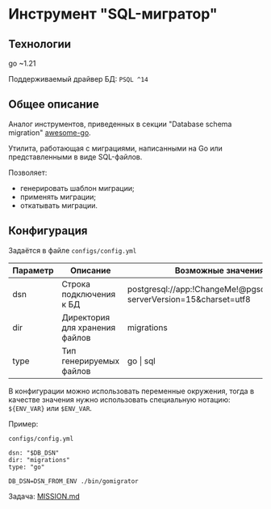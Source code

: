 # Инструмент "SQL-мигратор"

## Технологии

go ~1.21

Поддерживаемый драйвер БД: `PSQL ^14`

## Общее описание
Аналог инструментов, приведенных в секции "Database schema migration"
[awesome-go](https://github.com/avelino/awesome-go).

Утилита, работающая с миграциями, написанными на Go или представленными в виде SQL-файлов.

Позволяет:
- генерировать шаблон миграции;
- применять миграции;
- откатывать миграции.

## Конфигурация

Задаётся в файле `configs/config.yml`

| Параметр  	| Описание                          	| Возможные значения                                                        	|
|-----------	|-----------------------------------	|---------------------------------------------------------------------------	|
| dsn       	| Строка подключения к БД           	| postgresql://app:!ChangeMe!@pgsql:5432/app?serverVersion=15&charset=utf8  	|
| dir       	| Директория для хранения файлов    	| migrations                                                                	|
| type      	| Тип генерируемых файлов           	| go \| sql                                                                 	|

В конфигурации можно использовать переменные окружения, тогда в качестве значения нужно использовать специальную нотацию: `${ENV_VAR}` или `$ENV_VAR`.

Пример:

`configs/config.yml`

```
dsn: "$DB_DSN"
dir: "migrations"
type: "go"
```

`DB_DSN=DSN_FROM_ENV ./bin/gomigrator`

Задача: [MISSION.md](docs/MISSION.md)